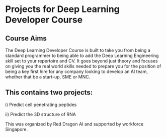 # Projects for Deep Learning Developer Course
## Course Aims
The Deep Learning Developer Course is built to take you from being a standard programmer to being able to add the Deep Learning Engineering skill set to your repertoire and CV. It goes beyond just theory and focuses on giving you the real world skills needed to prepare you for the position of being a key first hire for any company looking to develop an AI team, whether that be a start-up, SME or MNC. 

## This contains two projects: 
i) Predict cell penetrating peptides

ii) Predict the 3D structure of RNA

This was organized by Red Dragon AI and supported by workforce Singapore. 
